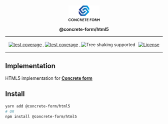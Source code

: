 <p align="center">
  <a href="https://github.com/concrete-form/concrete-form">
    <img alt="Concrete Form" src="https://raw.githubusercontent.com/concrete-form/concrete-form/master/doc/logo.png" width="100" />
  </a>
</p>

<p align="center">
  <strong>@concrete-form/html5</strong>
</p>

---

<div align="center">
  <a href="https://ci.appveyor.com/project/kegi/html5/history">
    <img alt="test coverage" style="margin:3px"
    src="https://img.shields.io/appveyor/build/kegi/html5?style=flat-square" />
  </a>
  <a href="https://coveralls.io/github/concrete-form/html5">
    <img alt="test coverage" style="margin:3px"
    src="https://img.shields.io/coveralls/github/concrete-form/html5?style=flat-square" />
  </a>
<img alt="Tree shaking supported"src="https://img.shields.io/badge/Tree%20shacking-supported-success?style=flat-square" style="margin:3px" />
  <a href="https://www.npmjs.com/package/@concrete-form/html5">
    <img alt="License" style="margin:3px" 
    src="https://img.shields.io/npm/l/@concrete-form/html5?color=%23007ec6&style=flat-square&v=3" />
  </a>
</div>

---

## Implementation

HTML5 implementation for [**Concrete form**](https://github.com/concrete-form/concrete-form)

## Install

```bash
yarn add @concrete-form/html5
# OR
npm install @concrete-form/html5
```